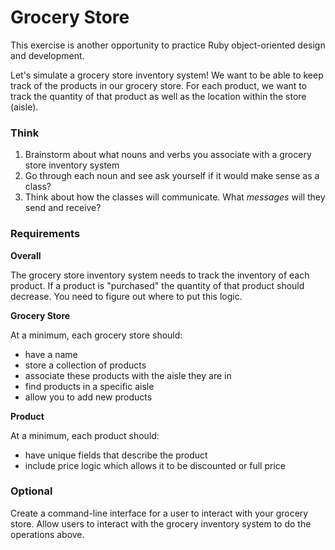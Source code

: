 # Grocery Store
This exercise is another opportunity to practice Ruby object-oriented design and development.

Let's simulate a grocery store inventory system! We want to be able to keep track of the products in our grocery store. For each product, we want to track the quantity of that product as well as the location within the store (aisle).

### Think
1. Brainstorm about what nouns and verbs you associate with a grocery store inventory system
1. Go through each noun and see ask yourself if it would make sense as a class?
1. Think about how the classes will communicate. What _messages_ will they send and receive?

### Requirements

**Overall**

The grocery store inventory system needs to track the inventory of each product. If a product is "purchased" the quantity of that product should decrease. You need to figure out where to put this logic.

**Grocery Store**

At a minimum, each grocery store should:
- have a name
- store a collection of products
- associate these products with the aisle they are in
- find products in a specific aisle
- allow you to add new products

**Product**

At a minimum, each product should:
- have unique fields that describe the product
- include price logic which allows it to be discounted or full price

### Optional
Create a command-line interface for a user to interact with your grocery store. Allow users to interact with the grocery inventory system to do the operations above.
